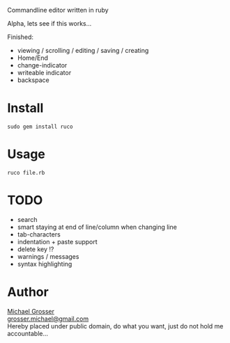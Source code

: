 Commandline editor written in ruby

Alpha, lets see if this works...

Finished:

 - viewing / scrolling / editing / saving / creating
 - Home/End
 - change-indicator
 - writeable indicator
 - backspace

Install
=======
    sudo gem install ruco

Usage
=====
    ruco file.rb

TODO
=====
 - search
 - smart staying at end of line/column when changing line
 - tab-characters
 - indentation + paste support
 - delete key !?
 - warnings / messages
 - syntax highlighting

Author
======
[Michael Grosser](http://grosser.it)  
grosser.michael@gmail.com  
Hereby placed under public domain, do what you want, just do not hold me accountable...

